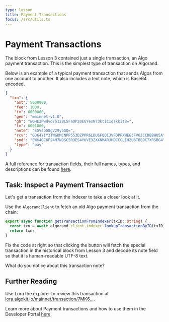 ```yaml
---
type: lesson
title: Payment Transactions
focus: /src/utils.ts
---
```


# Payment Transactions

The block from Lesson 3 contained just a single transaction, an Algo payment transaction. This is the simplest type of transaction on Algorand.

Below is an example of a typical payment transaction that sends Algos from one account to another. It also includes a text note, which is Base64 encoded.

```json
{
  "txn": {
    "amt": 5000000,
    "fee": 1000,
    "fv": 6000000,
    "gen": "mainnet-v1.0",
    "gh": "wGHE2Pwdvd7S12BL5FaOP20EGYesN73ktiC1qzkkit8=",
    "lv": 6001000,
    "note": "SGVsbG8gV29ybGQ=",
    "rcv": "GD64YIY3TWGDMCNPP553DZPPR6LDUSFQOIJVFDPPXWEG3FVOJCCDBBHU5A",
    "snd": "EW64GC6F24M7NDSC5R3ES4YUVE3ZXXNMARJHDCCCLIHZU6TBEOC7XRSBG4",
    "type": "pay"
  }
}
```

A full reference for transaction fields, their full names, types, and descriptions can be found [here](http://localhost:4322/concepts/transactions/transactions).

## Task: Inspect a Payment Transaction

Let's get a transaction from the Indexer to take a closer look at it.

Use the `AlgorandClient` to fetch an old Algo payment transaction from the chain:

```ts add={2,3}
export async function getTransactionFromIndexer(txID: string) {
  const txn = await algorand.client.indexer.lookupTransactionByID(txID).do();
  return txn;
}
```

Fix the code at right so that clicking the button will fetch the special transaction in the historical block from Lesson 3 and decode its note field so that it is human-readable UTF-8 text.

What do you notice about this transaction note?

## Further Reading

Use Lora the explorer to review this transaction at <a href="https://lora.algokit.io/mainnet/transaction/7MK6WLKFBPC323ATSEKNEKUTQZ23TCCM75SJNSFAHEM65GYJ5ANQ" target="_blank">lora.algokit.io/mainnet/transaction/7MK6...</a>.

Learn more about Payment transactions and how to use them in the Developer Portal <a href="http://dev.algorand.co/concepts/transactions/types#payment-transaction" target="_blank">here</a>.
